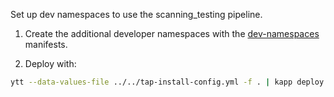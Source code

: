 Set up dev namespaces to use the scanning_testing pipeline.

1. Create the additional developer namespaces with the [dev-namespaces](../dev-namespaces/) manifests.

1. Deploy with:
```sh
ytt --data-values-file ../../tap-install-config.yml -f . | kapp deploy --wait-check-interval 10s -a scanning-testing-deps  -f- --yes
```
